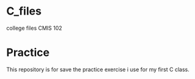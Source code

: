 # C_files
college files CMIS 102

# Practice
This repository is for save the practice exercise i use for my first C class. 
